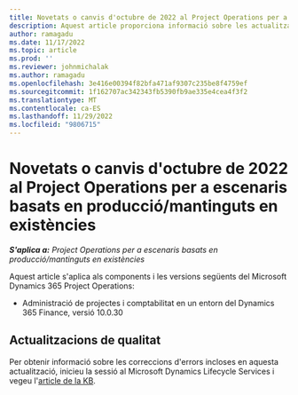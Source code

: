 ```yaml
---
title: Novetats o canvis d'octubre de 2022 al Project Operations per a escenaris basats en producció/mantinguts en existències
description: Aquest article proporciona informació sobre les actualitzacions de qualitat disponibles a la versió d'octubre de 2022 de Microsoft Dynamics 365 Project Operations per a escenaris basats en accions o en producció.
author: ramagadu
ms.date: 11/17/2022
ms.topic: article
ms.prod: ''
ms.reviewer: johnmichalak
ms.author: ramagadu
ms.openlocfilehash: 3e416e00394f82bfa471af9307c235be8f4759ef
ms.sourcegitcommit: 1f162707ac342343fb5390fb9ae335e4cea4f3f2
ms.translationtype: MT
ms.contentlocale: ca-ES
ms.lasthandoff: 11/29/2022
ms.locfileid: "9806715"
---
```

# <a name="whats-new-or-changed-in-project-operations-october-2022-for-stockedproduction-based-scenarios"></a>Novetats o canvis d'octubre de 2022 al Project Operations per a escenaris basats en producció/mantinguts en existències

_**S'aplica a:** Project Operations per a escenaris basats en producció/mantinguts en existències_

Aquest article s'aplica als components i les versions següents del Microsoft Dynamics 365 Project Operations:

- Administració de projectes i comptabilitat en un entorn del Dynamics 365 Finance, versió 10.0.30

## <a name="quality-updates"></a>Actualitzacions de qualitat

Per obtenir informació sobre les correccions d'errors incloses en aquesta actualització, inicieu la sessió al Microsoft Dynamics Lifecycle Services i vegeu l'[article de la KB](https://fix.lcs.dynamics.com/Issue/Details?bugId=745468).